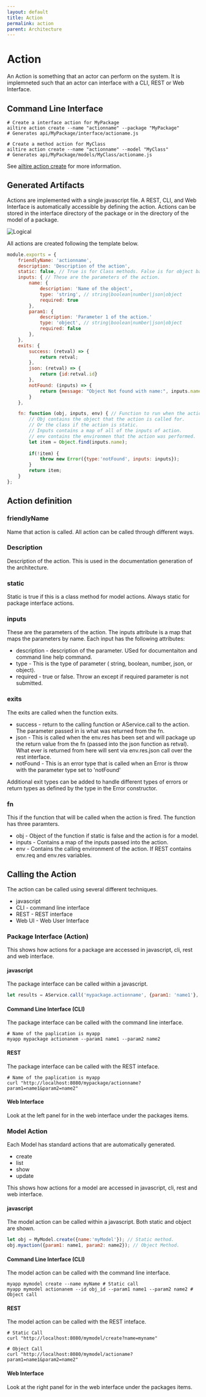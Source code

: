 ```yaml
---
layout: default
title: Action
permalink: action
parent: Architecture
---
```


# Action

An Action is something that an actor can perform on the system. It is implemneted such that an actor can interface
with a CLI, REST or Web Interface.

## Command Line Interface

```shell
# Create a interface action for MyPackage
ailtire action create --name "actionname" --package "MyPackage"
# Generates api/MyPackage/interface/actioname.js

# Create a method action for MyClass
ailtire action create --name "actionname" --model "MyClass"
# Generates api/MyPackage/models/MyClass/actioname.js
```

See [ailtire action create](cli-action) for more information.

## Generated Artifacts

Actions are implemented with a single javascript file. A REST, CLI, and Web Interface is automatically accessible
by defining the action. Actions can be stored in the interface directory of the package or in the directory of
the model of a package.


![Logical](Logical.png)

All actions are created following the template below.
```javascript
module.exports = {
    friendlyName: 'actionname',
    description: 'Description of the action',
    static: false, // True is for Class methods. False is for object based.
    inputs: { // These are the parameters of the action.
        name: {
            description: 'Name of the object',
            type: 'string', // string|boolean|number|json|object
            required: true
        },
        param1: {
            description: 'Parameter 1 of the action.'
            type: 'object', // string|boolean|number|json|object
            required: false
        },
    },
    exits: {
        success: (retval) => {
            return retval;
        },
        json: (retval) => {
            return {id:retval.id}
        },
        notFound: (inputs) => {
            return {message: "Object Not found with name:", inputs.name}
        }
    },

    fn: function (obj, inputs, env) { // Function to run when the action is called.
        // Obj contains the object that the action is called for.
        // Or the class if the action is static.
        // Inputs contains a map of all of the inputs of action.
        // env contains the environmen that the action was performed.
        let item = Object.find(inputs.name);
        
        if(!item) {
            throw new Error({type:'notFound', inputs: inputs});
        }
        return item;
    }
};
```

## Action definition

### friendlyName 

Name that action is called. All action can be called through different ways.

### Description

Description of the action. This is used in the documentation generation of the architecture.

### static

Static is true if this is a class method for model actions. Always static for package interface actions.

### inputs

These are the parameters of the action. The inputs attribute is a map that maps the parameters by name.
Each input has the following attributes:

* description - description of the parameter. USed for documentaiton and command line help command.
* type - This is the type of parameter ( string, boolean, number, json, or object).
* required - true or false. Throw an except if required parameter is not submitted.

### exits

The exits are called when the function exits. 

* success - return to the calling function or AService.call to the action. The parameter passed in is what was returned from the fn.
* json - This is called when the env.res has been set and will package up the return value from the fn (passed into the json function as retval). What ever is returned from here will sent via env.res.json call over the rest interface.
* notFound - This is an error type that is called when an Error is throw with the parameter type set to 'notFound'

Additional exit types can be added to handle different types of errors or return types as defined by the type in the Error constructor.

### fn

This if the function that will be called when the action is fired. The function has three paramters.
* obj - Object of the function if static is false and the action is for a model.
* inputs - Contains a map of the inputs passed into the action.
* env - Contains the calling environment of the action. If REST contains env.req and env.res variables.

## Calling the Action
The action can be called using several different techniques. 
* javascript
* CLI - command line interface
* REST  - REST interface
* Web UI - Web User Interface

### Package Interface (Action)
This shows how actions for a package are accessed in javascript, cli, rest and web interface.

#### javascript 
The package interface can be called within a javascript.
```javascript
let results = AService.call('mypackage.actionname', {param1: 'name1'}, {param2: 'name2')};
```
#### Command Line Interface (CLI)
The package interface can be called with the command line interface. 
```shell
# Name of the paplication is myapp
myapp mypackage actionanem --param1 name1 --param2 name2
```

#### REST
The package interface can be called with the REST inteface.
```shell
# Name of the paplication is myapp
curl "http://localhost:8080/mypackage/actionname?param1=name1&param2=name2"
```

#### Web Interface

Look at the left panel for in the web interface under the packages items.

### Model Action 

Each Model has standard actions that are automatically generated.
* create
* list
* show
* update

This shows how actions for a model are accessed in javascript, cli, rest and web interface.

#### javascript

The model action can be called within a javascript. Both static and object are shown.
```javascript
let obj = MyModel.create({name:'myModel'}); // Static method.
obj.myaction({param1: name1, param2: name2}); // Object Method.

```
#### Command Line Interface (CLI)

The model action can be called with the command line interface.
```shell
myapp mymodel create --name myName # Static call
myapp mymodel actionanem --id obj_id --param1 name1 --param2 name2 # Object call
```

#### REST

The model action can be called with the REST inteface.
```shell
# Static Call
curl "http://localhost:8080/mymodel/create?name=myname"

# Object Call
curl "http://localhost:8080/mymodel/actioname?param1=name1&param2=name2"
```

#### Web Interface

Look at the right panel for in the web interface under the packages items.
